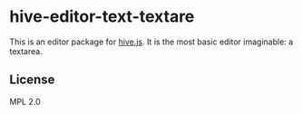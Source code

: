 # hive-editor-text-textare
This is an editor package for [hive.js](http://hivejs.org). It is the most basic editor imaginable: a textarea.

## License
MPL 2.0
